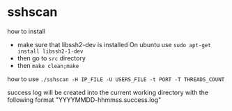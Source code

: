 sshscan
=======
how to install
- make sure that libssh2-dev is installed 
  On ubuntu use `sudo apt-get install libssh2-1-dev`
- then go to `src` directory
- then `make clean;make`

how to use
`./sshscan -H IP_FILE -U USERS_FILE -t PORT -T THREADS_COUNT`

success log will be created into the current working directory with the following format "YYYYMMDD-hhmmss.success.log"